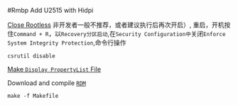 #Rmbp Add U2515 with Hidpi

[Close Rootless](https://www.zhihu.com/question/36108835) 
非开发者一般不推荐，或者建议执行后再次开启）, 重启，开机按住`Command + R`，以`Recovery分区启动`,在`Security Configuration中`关闭`Enforce System Integrity Protection`,命令行操作  
```
csrutil disable
```

[Make `Display PropertyList` File](https://comsysto.github.io/Display-Override-PropertyList-File-Parser-and-Generator-with-HiDPI-Support-For-Scaled-Resolutions/)

Download and compile [`RDM`](https://github.com/avibrazil/RDM)

```
make -f Makefile
```